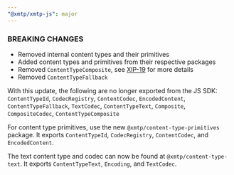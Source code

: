 ```yaml
---
"@xmtp/xmtp-js": major
---
```


### BREAKING CHANGES

- Removed internal content types and their primitives
- Added content types and primitives from their respective packages
- Removed `ContentTypeComposite`, see [XIP-19](https://community.xmtp.org/t/xip-19-deprecate-the-composite-codec/525) for more details
- Removed `ContentTypeFallback`

With this update, the following are no longer exported from the JS SDK: `ContentTypeId`, `CodecRegistry`, `ContentCodec`, `EncodedContent`, `ContentTypeFallback`, `TextCodec`, `ContentTypeText`, `Composite`, `CompositeCodec`, `ContentTypeComposite`

For content type primitives, use the new `@xmtp/content-type-primitives` package. It exports `ContentTypeId`, `CodecRegistry`, `ContentCodec`, and `EncodedContent`.

The text content type and codec can now be found at `@xmtp/content-type-text`. It exports `ContentTypeText`, `Encoding`, and `TextCodec`.
